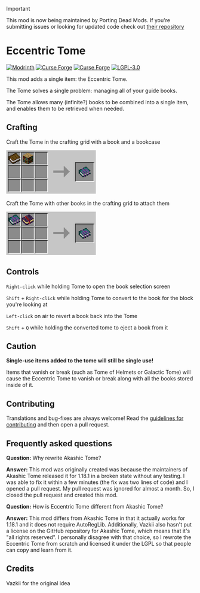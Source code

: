 > [!IMPORTANT]
> This mod is now being maintained by Porting Dead Mods. If you're submitting issues or looking for updated code check out [their repository](https://github.com/Porting-Dead-Mods/EccentricTome-Updated)

# Eccentric Tome
[![Modrinth](https://img.shields.io/modrinth/dt/eccentric-tome?color=00AF5C&label=modrinth&logo=modrinth)](https://modrinth.com/mod/eccentric-tome)
[![Curse Forge](http://cf.way2muchnoise.eu/597522.svg)](https://www.curseforge.com/minecraft/mc-mods/eccentric-tome)
[![Curse Forge](http://cf.way2muchnoise.eu/versions/597522.svg)](https://www.curseforge.com/minecraft/mc-mods/eccentric-tome)
[![LGPL-3.0](https://img.shields.io/github/license/EccentricVamp/EccentricTome)](https://www.gnu.org/licenses/lgpl-3.0)

This mod adds a single item: the Eccentric Tome.

The Tome solves a single problem: managing all of your guide books.

The Tome allows many (infinite?) books to be combined into a single item, and enables them to be retrieved when needed.

## Crafting

Craft the Tome in the crafting grid with a book and a bookcase

![crafting](crafting.png)

Craft the Tome with other books in the crafting grid to attach them

![attaching](attaching.png)

## Controls

`Right-click` while holding Tome to open the book selection screen

`Shift` + `Right-click` while holding Tome to convert to the book for the block you're looking at

`Left-click` on air to revert a book back into the Tome

`Shift` + `Q` while holding the converted tome to eject a book from it

## Caution

**Single-use items added to the tome will still be single use!**

Items that vanish or break (such as Tome of Helmets or Galactic Tome) will cause the Eccentric Tome to vanish or break along with all the books stored inside of it.

## Contributing

Translations and bug-fixes are always welcome! Read the [guidelines for contributing](CONTRIBUTING.md) and then open a pull request.

## Frequently asked questions

**Question:** Why rewrite Akashic Tome?

**Answer:** This mod was originally created was because the maintainers of Akashic Tome released it for 1.18.1 in a broken state without any testing. I was able to fix it within a few minutes (the fix was two lines of code) and I opened a pull request. My pull request was ignored for almost a month. So, I closed the pull request and created this mod.

**Question:** How is Eccentric Tome different from Akashic Tome?

**Answer:** This mod differs from Akashic Tome in that it actually works for 1.18.1 and it does not require AutoRegLib. Additionally, Vazkii also hasn't put a license on the GitHub repository for Akashic Tome, which means that it's "all rights reserved". I personally disagree with that choice, so I rewrote the Eccentric Tome from scratch and licensed it under the LGPL so that people can copy and learn from it.

## Credits

Vazkii for the original idea
